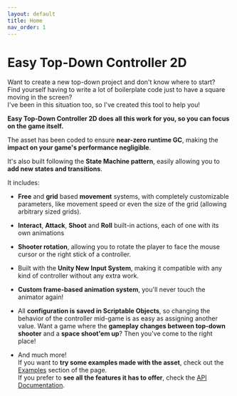 ```yaml
---
layout: default
title: Home
nav_order: 1
---
```

# Easy Top-Down Controller 2D
Want to create a new top-down project and don't know where to start?  
Find yourself having to write a lot of boilerplate code just to have a square moving in the screen?  
I've been in this situation too, so I've created this tool to help you!  

**Easy Top-Down Controller 2D does all this work for you, so you can focus on the game itself.**

The asset has been coded to ensure **near-zero runtime GC**, making the **impact on your game's performance negligible**.

It's also built following the **State Machine pattern**, easily allowing you to **add new states and transitions**.

It includes:
- **Free** and **grid** based **movement** systems, with completely customizable parameters, like movement speed or even the size of the grid (allowing arbitrary sized grids).
  
- **Interact**, **Attack**, **Shoot** and **Roll** built-in actions, each of one with its own animations 

- **Shooter rotation**, allowing you to rotate the player to face the mouse cursor or the right stick of a controller.

- Built with the **Unity New Input System**, making it compatible with any kind of controller without any extra work.

- **Custom frame-based animation system**, you'll never touch the animator again! 

- All **configuration is saved in Scriptable Objects**, so changing the behavior of the controller mid-game is as easy as assigning another value.
Want a game where the **gameplay changes between top-down shooter** and a **space shoot'em up**? Then you've come to the right place!

- And much more!  
  If you want to **try some examples made with the asset**, check out the [Examples](examples.md) section of the page.  
  If you prefer to **see all the features it has to offer**, check the [API Documentation](api_docs.md).


